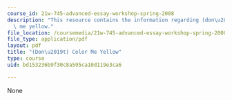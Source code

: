 ```yaml
---
course_id: 21w-745-advanced-essay-workshop-spring-2008
description: "This resource contains the information regarding (don\u2019t) color\
  \ me yellow."
file_location: /coursemedia/21w-745-advanced-essay-workshop-spring-2008/bd153236b9f30c8a595ca10d119e3ca6_MIT21W_745S08_don_col.pdf
file_type: application/pdf
layout: pdf
title: "(Don\u2019t) Color Me Yellow"
type: course
uid: bd153236b9f30c8a595ca10d119e3ca6

---
```

None